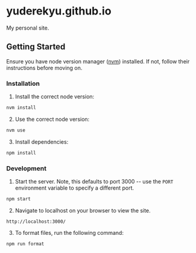 # yuderekyu.github.io

My personal site.

## Getting Started

Ensure you have node version manager ([nvm](https://github.com/nvm-sh/nvm)) installed. If not, follow their instructions before moving on.

### Installation

1. Install the correct node version:

```sh
nvm install
```

2. Use the correct node version:

```sh
nvm use
```

3. Install dependencies:

```sh
npm install
```

### Development

1. Start the server. Note, this defaults to port 3000 -- use the `PORT` environment variable to specify a different port.

```sh
npm start
```

2. Navigate to localhost on your browser to view the site.

```
http://localhost:3000/
```

3. To format files, run the following command:

```sh
npm run format
```
